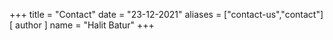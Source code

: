 +++
title = "Contact"
date = "23-12-2021"
aliases = ["contact-us","contact"]
[ author ]
  name = "Halit Batur"
+++